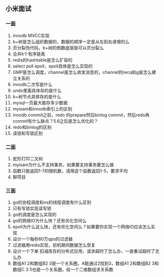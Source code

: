 ## 小米面试

### 一面

1. innodb MVCC实现
2. b+树是怎么组织数据的，数据的顺序一定是从左到右递增的么
3. 页分裂伪代码，b+树的倒数底层层可以页分裂么
4. 合并k个有序链表
5. redis的hashtable是怎么扩容的
6. select poll epoll，epoll具体是怎么实现的
7. GMP是怎么调度，channel是怎么收发消息的，channel的recq和g是怎么建立关系的
8. innodb二次写是什么
9. undo里面具体存的是什么
10. b+树节点具体存的是什么
11. mysql一页最大能存多少数据
12. myisam和innodb索引上的区别
13. innodb commit之前，redo 的prepare然后binlog commit，然后redo再commit有什么缺点？5.6之后是怎么优化的？
14. redo和binlog的区别
15. 读锁和写锁区别

### 二面

1. 蛇形打印二叉树
2. myisam为什么不支持事务，如果要支持事务要怎么做
3. 函数只能返回1-7的随机数，请用这个函数返回1-5，要求平均
4. 聊项目

### 三面

1. go的协程调度和os的线程调度有什么区别
2. 只有写锁实现读写锁
3. go的调度是怎么实现的
4. go的网络IO为什么快？还有优化空间么
5. epoll为什么这么快，还有优化空间么？如果要你实现一个网络IO应该怎么实现
6. 设计一个每秒80万qps的过滤器
7. 过滤器用redis实现，宕机期间数据怎么恢复
8. 设计一个下单 扣减库存的分布式应用，请求超时了怎么办，一直重试超时了怎么办
9. 数组A1 2和数组B2 3是一个关系圈，A能通过2找到3，数组A1 2和数组B2 3和数组C 3 5也是一个关系圈，给一个二维数组求关系数